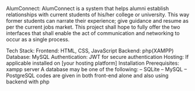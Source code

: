 AlumConnect: AlumConnect is a system that helps alumni establish relationships with current students of his/her college or university. This way former students can narrate their experience; give guidance and resume as per the current jobs market. This project shall hope to fully offer the two interfaces that shall enable the act of communication and networking to occur as a single process.

Tech Stack: Frontend: HTML, CSS, JavaScript Backend: php(XAMPP) Database: MySQL Authentication: JWT for secure authentication Hosting: If applicable installed on [your hosting platform] Installation Prerequisites: xampp server A database may be one of the following: – SQLite – MySQL – PostgreSQL codes are given in both front-end alone and also using backend with php
